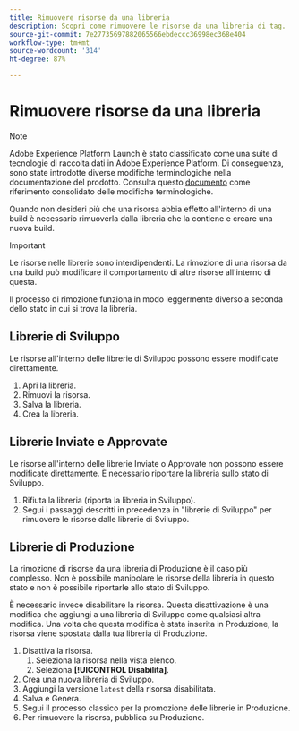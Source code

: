 ```yaml
---
title: Rimuovere risorse da una libreria
description: Scopri come rimuovere le risorse da una libreria di tag.
source-git-commit: 7e27735697882065566ebdeccc36998ec368e404
workflow-type: tm+mt
source-wordcount: '314'
ht-degree: 87%

---
```


# Rimuovere risorse da una libreria

>[!NOTE]
>
>Adobe Experience Platform Launch è stato classificato come una suite di tecnologie di raccolta dati in Adobe Experience Platform. Di conseguenza, sono state introdotte diverse modifiche terminologiche nella documentazione del prodotto. Consulta questo [documento](../../term-updates.md) come riferimento consolidato delle modifiche terminologiche.

Quando non desideri più che una risorsa abbia effetto all&#39;interno di una build è necessario rimuoverla dalla libreria che la contiene e creare una nuova build.

>[!IMPORTANT]
>
>Le risorse nelle librerie sono interdipendenti. La rimozione di una risorsa da una build può modificare il comportamento di altre risorse all&#39;interno di questa.

Il processo di rimozione funziona in modo leggermente diverso a seconda dello stato in cui si trova la libreria.

## Librerie di Sviluppo

Le risorse all&#39;interno delle librerie di Sviluppo possono essere modificate direttamente.

1. Apri la libreria.
1. Rimuovi la risorsa.
1. Salva la libreria.
1. Crea la libreria.

## Librerie Inviate e Approvate

Le risorse all&#39;interno delle librerie Inviate o Approvate non possono essere modificate direttamente. È necessario riportare la libreria sullo stato di Sviluppo.

1. Rifiuta la libreria (riporta la libreria in Sviluppo).
1. Segui i passaggi descritti in precedenza in &quot;librerie di Sviluppo&quot; per rimuovere le risorse dalle librerie di Sviluppo.

## Librerie di Produzione

La rimozione di risorse da una libreria di Produzione è il caso più complesso. Non è possibile manipolare le risorse della libreria in questo stato e non è possibile riportarle allo stato di Sviluppo.

È necessario invece disabilitare la risorsa. Questa disattivazione è una modifica che aggiungi a una libreria di Sviluppo come qualsiasi altra modifica. Una volta che questa modifica è stata inserita in Produzione, la risorsa viene spostata dalla tua libreria di Produzione.

1. Disattiva la risorsa.
   1. Seleziona la risorsa nella vista elenco.
   1. Seleziona **[!UICONTROL Disabilita]**.
1. Crea una nuova libreria di Sviluppo.
1. Aggiungi la versione `latest` della risorsa disabilitata.
1. Salva e Genera.
1. Segui il processo classico per la promozione delle librerie in Produzione.
1. Per rimuovere la risorsa, pubblica su Produzione.
